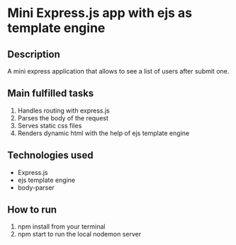 # Mini Express.js app with ejs as template engine

## Description
A mini express application that allows to see a list of users after submit one.

## Main fulfilled tasks
1. Handles routing with express.js
2. Parses the body of the request
3. Serves static css files
4. Renders dynamic html with the help of ejs template engine

## Technologies used
* Express.js
* ejs template engine
* body-parser

## How to run
1. npm install from your terminal
2. npm start to run the local nodemon server
